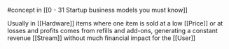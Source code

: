 #concept in [[0 - 31 Startup business models you must know]]

Usually in [[Hardware]] items where one item is sold at a low [[Price]] or at losses and profits comes from refills and add-ons, generating a constant revenue [[Stream]] without much financial impact for the [[User]]
